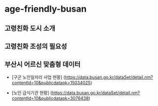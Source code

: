 # age-friendly-busan 


## 고령친화 도시 소개




## 고령친화 조성의 필요성




## 부산시 어르신 맞춤형 데이터

- [구군 노인일자리 사업 현황]
(https://data.busan.go.kr/dataSet/detail.nm?contentId=10&publicdatapk=15034025)


- [노인 급식기관 현황]
(https://data.busan.go.kr/dataSet/detail.nm?contentId=10&publicdatapk=3076438)
